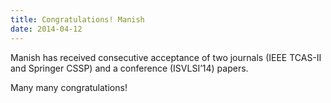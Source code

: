 ```yaml
---
title: Congratulations! Manish
date: 2014-04-12
---
```

Manish has received consecutive acceptance of two journals
(IEEE TCAS-II and Springer CSSP) and a conference (ISVLSI’14)
papers. 

<!--more-->

Many many congratulations!